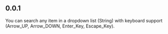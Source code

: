 ## 0.0.1

You can search any item in a dropdown list (String) with keyboard support (Arrow_UP, Arrow_DOWN, Enter_Key, Escape_Key).
